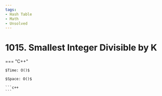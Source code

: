 ```yaml
---
tags:
- Hash Table
- Math
- Unsolved
---
```



# 1015. Smallest Integer Divisible by K

=== "C++"

    $Time: O()$

    $Space: O()$

    ```c++
    ```